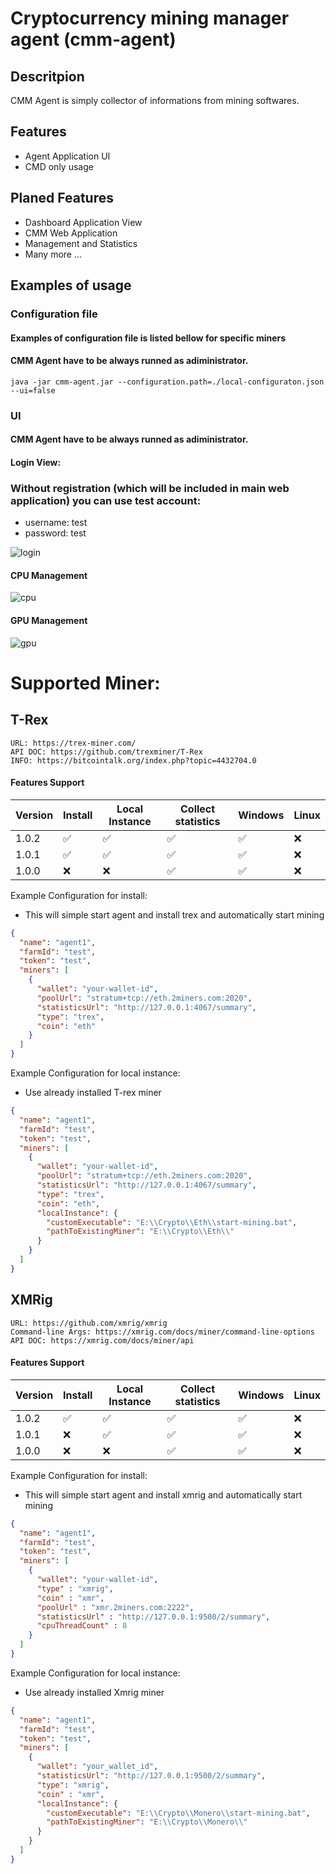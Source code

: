 # Cryptocurrency mining manager agent (cmm-agent)

## Descritpion
CMM Agent is simply collector of informations from mining softwares.

## Features
- Agent Application UI
- CMD only usage

## Planed Features
- Dashboard Application View
- CMM Web Application
- Management and Statistics
- Many more ...

## Examples of usage 

### Configuration file
#### Examples of configuration file is listed bellow for specific miners
#### CMM Agent have to be always runned as adiministrator.
```
java -jar cmm-agent.jar --configuration.path=./local-configuraton.json --ui=false 
```

### UI
#### CMM Agent have to be always runned as adiministrator.

#### Login View:
### Without registration (which will be included in main web application) you can use test account:
 - username: test
 - password: test

![login](https://i.imgur.com/Mjt9axS.png)

#### CPU Management

![cpu](https://i.imgur.com/I7zsCr0.png)

#### GPU Management

![gpu](https://i.imgur.com/lurIDkO.png)

# Supported Miner:

## T-Rex
    URL: https://trex-miner.com/
    API DOC: https://github.com/trexminer/T-Rex
    INFO: https://bitcointalk.org/index.php?topic=4432704.0

#### Features Support

| Version | Install            | Local Instance     | Collect statistics | Windows            | Linux |
| ------- | -------------------| -------------------| -------------------| ------------------ | ----- |
| 1.0.2   | :white_check_mark: | :white_check_mark: | :white_check_mark: | :white_check_mark: | :x:   | 
| 1.0.1   | :white_check_mark: | :white_check_mark: | :white_check_mark: | :white_check_mark: | :x:   |  
| 1.0.0   | :x:                | :x:                | :white_check_mark: | :white_check_mark: | :x:   |
    
Example Configuration for install:
- This will simple start agent and install trex and automatically start mining

```json
{
  "name": "agent1",
  "farmId": "test",
  "token": "test",
  "miners": [
    {
      "wallet": "your-wallet-id",
      "poolUrl": "stratum+tcp://eth.2miners.com:2020",
      "statisticsUrl": "http://127.0.0.1:4067/summary",
      "type": "trex",
      "coin": "eth"
    }
  ]
}
```
Example Configuration for local instance:
- Use already installed T-rex miner

```json
{
  "name": "agent1",
  "farmId": "test",
  "token": "test",
  "miners": [
    {
      "wallet": "your-wallet-id",
      "poolUrl": "stratum+tcp://eth.2miners.com:2020",
      "statisticsUrl": "http://127.0.0.1:4067/summary",
      "type": "trex",
      "coin": "eth",
      "localInstance": {
        "customExecutable": "E:\\Crypto\\Eth\\start-mining.bat",
        "pathToExistingMiner": "E:\\Crypto\\Eth\\"
      }
    }
  ]
}
```

## XMRig
    URL: https://github.com/xmrig/xmrig
    Command-line Args: https://xmrig.com/docs/miner/command-line-options
    API DOC: https://xmrig.com/docs/miner/api

 #### Features Support

| Version | Install            | Local Instance     | Collect statistics | Windows            | Linux |
| ------- | -------------------| -------------------| -------------------| ------------------ | ----- |
| 1.0.2   | :white_check_mark: | :white_check_mark: | :white_check_mark: | :white_check_mark: | :x:   |
| 1.0.1   | :x:                | :white_check_mark: | :white_check_mark: | :white_check_mark: | :x:   |  
| 1.0.0   | :x:                | :x:                | :white_check_mark: | :white_check_mark: | :x:   |

Example Configuration for install:
- This will simple start agent and install xmrig and automatically start mining

```json
{
  "name": "agent1",
  "farmId": "test",
  "token": "test",
  "miners": [
    {
      "wallet": "your-wallet-id",
      "type" : "xmrig",
      "coin" : "xmr",
      "poolUrl" : "xmr.2miners.com:2222",
      "statisticsUrl" : "http://127.0.0.1:9500/2/summary",
      "cpuThreadCount" : 8
    }
  ]
}
```

Example Configuration for local instance:
- Use already installed Xmrig miner

```json
{
  "name": "agent1",
  "farmId": "test",
  "token": "test",
  "miners": [
    {
      "wallet": "your_wallet_id",
      "statisticsUrl": "http://127.0.0.1:9500/2/summary",
      "type": "xmrig",
      "coin" : "xmr",
      "localInstance": {
        "customExecutable": "E:\\Crypto\\Monero\\start-mining.bat",
        "pathToExistingMiner": "E:\\Crypto\\Monero\\"
      }
    }
  ]
}
```

